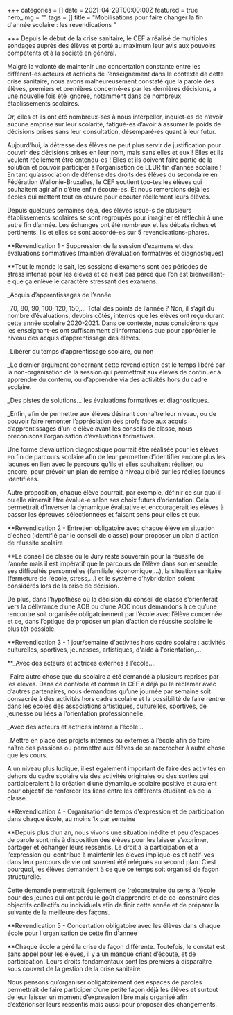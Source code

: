 +++
categories = []
date = 2021-04-29T00:00:00Z
featured = true
hero_img = ""
tags = []
title = "Mobilisations pour faire changer la fin d'année scolaire : les revendications "

+++
Depuis le début de la crise sanitaire, le CEF a réalisé de multiples sondages auprès des élèves et porté au maximum leur avis aux pouvoirs compétents et à la société en général.  
  
Malgré la volonté de maintenir une concertation constante entre les différent-es acteurs et actrices de l’enseignement dans le contexte de cette crise sanitaire, nous avons malheureusement constaté que la parole des élèves, premiers et premières concerné-es par les dernières décisions, a une nouvelle fois été ignorée, notamment dans de nombreux établissements scolaires.  
  
Or, elles et ils ont été nombreux-ses à nous interpeller, inquiet-es de n’avoir aucune emprise sur leur scolarité, fatigué-es d’avoir à assumer le poids de décisions prises sans leur consultation, désemparé-es quant à leur futur.  
  
Aujourd’hui, la détresse des élèves ne peut plus servir de justification pour couvrir des décisions prises en leur nom, mais sans elles et eux ! Elles et ils veulent réellement être entendu-es ! Elles et ils doivent faire partie de la solution et pouvoir participer à l’organisation de LEUR fin d’année scolaire ! En tant qu’association de défense des droits des élèves du secondaire en Fédération Wallonie-Bruxelles, le CEF soutient tou-tes les élèves qui souhaitent agir afin d’être enfin écouté-es. Et nous remercions déjà les écoles qui mettent tout en œuvre pour écouter réellement leurs élèves.  
  
Depuis quelques semaines déjà, des élèves issue-s de plusieurs établissements scolaires se sont regroupés pour imaginer et réfléchir à une autre fin d’année. Les échanges ont été nombreux et les débats riches et pertinents. Ils et elles se sont accordé-es sur 5 revendications-phares.  
  
**Revendication 1 - Suppression de la session d'examens et des évaluations sommatives (maintien d’évaluation formatives et diagnostiques)  
  
**Tout le monde le sait, les sessions d’examens sont des périodes de stress intense pour les élèves et ce n’est pas parce que l’on est bienveillant-e que ça enlève le caractère stressant des examens.  
  
_Acquis d’apprentissages de l’année  
  
_70, 80, 90, 100, 120, 150,... Total des points de l’année ? Non, il s’agit du nombre d’évaluations, devoirs côtés, interros que les élèves ont reçu durant cette année scolaire 2020-2021. Dans ce contexte, nous considérons que les enseignant-es ont suffisamment d’informations que pour apprécier le niveau des acquis d’apprentissage des élèves.  
  
_Libérer du temps d’apprentissage scolaire, ou non  
  
_Le dernier argument concernant cette revendication est le temps libéré par la non-organisation de la session qui permettrait aux élèves de continuer à apprendre du contenu, ou d’apprendre via des activités hors du cadre scolaire.  
  
_Des pistes de solutions… les évaluations formatives et diagnostiques.  
  
_Enfin, afin de permettre aux élèves désirant connaître leur niveau, ou de pouvoir faire remonter l’appréciation des profs face aux acquis d’apprentissages d’un-e élève avant les conseils de classe, nous préconisons l’organisation d’évaluations formatives.  
  
Une forme d’évaluation diagnostique pourrait être réalisée pour les élèves en fin de parcours scolaire afin de leur permettre d’identifier encore plus les lacunes en lien avec le parcours qu’ils et elles souhaitent réaliser, ou encore, pour prévoir un plan de remise à niveau ciblé sur les réelles lacunes identifiées.  
  
Autre proposition, chaque élève pourrait, par exemple, définir ce sur quoi il ou elle aimerait être évalué-e selon ses choix futurs d’orientation. Cela permettrait d’inverser la dynamique évaluative et encouragerait les élèves à passer les épreuves sélectionnées et faisant sens pour elles et eux.  
  
**Revendication 2 - Entretien obligatoire avec chaque élève en situation d'échec (identifié par le conseil de classe) pour proposer un plan d'action de réussite scolaire  
  
**Le conseil de classe ou le Jury reste souverain pour la réussite de l’année mais il est impératif que le parcours de l’élève dans son ensemble, ses difficultés personnelles (familiale, économique,...), la situation sanitaire (fermeture de l’école, stress,...) et le système d’hybridation soient considérés lors de la prise de décision.  
  
De plus, dans l’hypothèse où la décision du conseil de classe s’orienterait vers la délivrance d’une AOB ou d’une AOC nous demandons à ce qu’une rencontre soit organisée obligatoirement par l’école avec l’élève concernée et ce, dans l’optique de proposer un plan d’action de réussite scolaire le plus tôt possible.  
  
**Revendication 3 - 1 jour/semaine d'activités hors cadre scolaire : activités culturelles, sportives, jeunesses, artistiques, d'aide à l'orientation,...  
  
**_Avec des acteurs et actrices externes à l’école….  
  
_Faire autre chose que du scolaire a été demandé à plusieurs reprises par les élèves. Dans ce contexte et comme le CEF a déjà pu le réclamer avec d’autres partenaires, nous demandons qu’une journée par semaine soit consacrée à des activités hors cadre scolaire et la possibilité de faire rentrer dans les écoles des associations artistiques, culturelles, sportives, de jeunesse ou liées à l'orientation professionnelle.  
  
_Avec des acteurs et actrices interne à l’école...  
  
_Mettre en place des projets internes ou externes à l’école afin de faire naître des passions ou permettre aux élèves de se raccrocher à autre chose que les cours.  
  
A un niveau plus ludique, il est également important de faire des activités en dehors du cadre scolaire via des activités originales ou des sorties qui participeraient à la création d’une dynamique scolaire positive et auraient pour objectif de renforcer les liens entre les différents étudiant-es de la classe.  
  
**Revendication 4 - Organisation de temps d'expression et de participation dans chaque école, au moins 1x par semaine  
  
**Depuis plus d’un an, nous vivons une situation inédite et peu d’espaces de parole sont mis à disposition des élèves pour les laisser s’exprimer, partager et échanger leurs ressentis. Le droit à la participation et à l’expression qui contribue à maintenir les élèves impliqué-es et actif-ves dans leur parcours de vie ont souvent été relégués au second plan. C’est pourquoi, les élèves demandent à ce que ce temps soit organisé de façon structurelle.  
  
Cette demande permettrait également de (re)construire du sens à l’école pour des jeunes qui ont perdu le goût d’apprendre et de co-construire des objectifs collectifs ou individuels afin de finir cette année et de préparer la suivante de la meilleure des façons.  
  
**Revendication 5 - Concertation obligatoire avec les élèves dans chaque école pour l'organisation de cette fin d'année  
  
**Chaque école a géré la crise de façon différente. Toutefois, le constat est sans appel pour les élèves, il y a un manque criant d’écoute, et de participation. Leurs droits fondamentaux sont les premiers à disparaître sous couvert de la gestion de la crise sanitaire.  
  
Nous pensons qu’organiser obligatoirement des espaces de paroles permettrait de faire participer d’une petite façon déjà les élèves et surtout de leur laisser un moment d’expression libre mais organisé afin d’extérioriser leurs ressentis mais aussi pour proposer des changements.